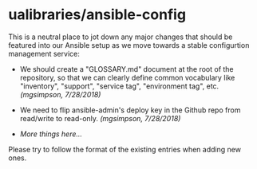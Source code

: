 # ualibraries/ansible-config

This is a neutral place to jot down any major changes that should be
featured into our Ansible setup as we move towards a stable
configurtion management service:

*   We should create a "GLOSSARY.md" document at the root of the
    repository, so that we can clearly define common vocabulary like
    "inventory", "support", "service tag", "environment tag",
    etc. _(mgsimpson, 7/28/2018)_

*   We need to flip ansible-admin's deploy key in the Github repo
    from read/write to read-only. _(mgsimpson, 7/28/2018)_

*   _More things here..._

Please try to follow the format of the existing entries when adding
new ones.
